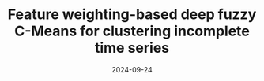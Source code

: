 ---
title: "Feature weighting-based deep fuzzy C-Means for clustering incomplete time series"
collection: publications
permalink: /publication/paper-16_Feature_weighting-based_deep_fuzzy_C-Means
date: 2024-09-24
venue: 'IEEE TRANSACTIONS ON FUZZY SYSTEMS'
link: 'https://ieeexplore.ieee.org/abstract/document/10689343/'
paperurl: '/files/paper-16_Feature_weighting-based_deep_fuzzy_C-Means/paper.pdf'
github: 'https://github.com/Du-Team/EEDFC'
code: '/files/paper-16_Feature_weighting-based_deep_fuzzy_C-Means/cite.bib'
citation: 'Yurui Li, Mingjing Du, Wenbin Zhang, Xiang Jiang, Yongquan Dong<sup>*</sup>. Feature weighting-based deep fuzzy C-Means for clustering incomplete time series.&quot; <i>IEEE TRANSACTIONS ON FUZZY SYSTEMS</i>, 2024.'
---